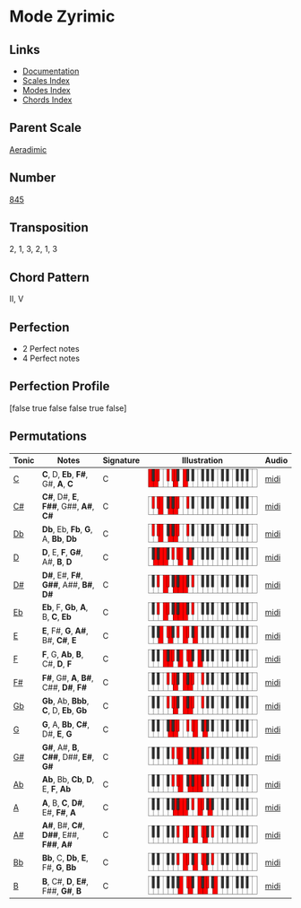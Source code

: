 # Mode Zyrimic

## Links

- [Documentation](README.md)
- [Scales Index](Scales.md)
- [Modes Index](Modes.md)
- [Chords Index](Chords.md)

## Parent Scale

[Aeradimic](ScaleAeradimic.md)

## Number

[845](https://ianring.com/musictheory/scales/845)

## Transposition

2, 1, 3, 2, 1, 3

## Chord Pattern

II, V

## Perfection

- 2 Perfect notes
- 4 Perfect notes

## Perfection Profile

[false true false false true false]

## Permutations

| Tonic | Notes | Signature | Illustration | Audio |
|-------|-------|-----------|--------------|-------|
| [C](ModeCNaturalZyrimic.md) | **C**, D, **Eb**, **F#**, G#, **A**, **C** | C | ![CNaturalZyrimic](ModeCNaturalZyrimic.png) | [midi](https://github.com/edipermadi/music/blob/main/docs/ModeCNaturalZyrimic.mid?raw=true) |
| [C#](ModeCSharpZyrimic.md) | **C#**, D#, **E**, **F##**, G##, **A#**, **C#** | C | ![CSharpZyrimic](ModeCSharpZyrimic.png) | [midi](https://github.com/edipermadi/music/blob/main/docs/ModeCSharpZyrimic.mid?raw=true) |
| [Db](ModeDFlatZyrimic.md) | **Db**, Eb, **Fb**, **G**, A, **Bb**, **Db** | C | ![DFlatZyrimic](ModeDFlatZyrimic.png) | [midi](https://github.com/edipermadi/music/blob/main/docs/ModeDFlatZyrimic.mid?raw=true) |
| [D](ModeDNaturalZyrimic.md) | **D**, E, **F**, **G#**, A#, **B**, **D** | C | ![DNaturalZyrimic](ModeDNaturalZyrimic.png) | [midi](https://github.com/edipermadi/music/blob/main/docs/ModeDNaturalZyrimic.mid?raw=true) |
| [D#](ModeDSharpZyrimic.md) | **D#**, E#, **F#**, **G##**, A##, **B#**, **D#** | C | ![DSharpZyrimic](ModeDSharpZyrimic.png) | [midi](https://github.com/edipermadi/music/blob/main/docs/ModeDSharpZyrimic.mid?raw=true) |
| [Eb](ModeEFlatZyrimic.md) | **Eb**, F, **Gb**, **A**, B, **C**, **Eb** | C | ![EFlatZyrimic](ModeEFlatZyrimic.png) | [midi](https://github.com/edipermadi/music/blob/main/docs/ModeEFlatZyrimic.mid?raw=true) |
| [E](ModeENaturalZyrimic.md) | **E**, F#, **G**, **A#**, B#, **C#**, **E** | C | ![ENaturalZyrimic](ModeENaturalZyrimic.png) | [midi](https://github.com/edipermadi/music/blob/main/docs/ModeENaturalZyrimic.mid?raw=true) |
| [F](ModeFNaturalZyrimic.md) | **F**, G, **Ab**, **B**, C#, **D**, **F** | C | ![FNaturalZyrimic](ModeFNaturalZyrimic.png) | [midi](https://github.com/edipermadi/music/blob/main/docs/ModeFNaturalZyrimic.mid?raw=true) |
| [F#](ModeFSharpZyrimic.md) | **F#**, G#, **A**, **B#**, C##, **D#**, **F#** | C | ![FSharpZyrimic](ModeFSharpZyrimic.png) | [midi](https://github.com/edipermadi/music/blob/main/docs/ModeFSharpZyrimic.mid?raw=true) |
| [Gb](ModeGFlatZyrimic.md) | **Gb**, Ab, **Bbb**, **C**, D, **Eb**, **Gb** | C | ![GFlatZyrimic](ModeGFlatZyrimic.png) | [midi](https://github.com/edipermadi/music/blob/main/docs/ModeGFlatZyrimic.mid?raw=true) |
| [G](ModeGNaturalZyrimic.md) | **G**, A, **Bb**, **C#**, D#, **E**, **G** | C | ![GNaturalZyrimic](ModeGNaturalZyrimic.png) | [midi](https://github.com/edipermadi/music/blob/main/docs/ModeGNaturalZyrimic.mid?raw=true) |
| [G#](ModeGSharpZyrimic.md) | **G#**, A#, **B**, **C##**, D##, **E#**, **G#** | C | ![GSharpZyrimic](ModeGSharpZyrimic.png) | [midi](https://github.com/edipermadi/music/blob/main/docs/ModeGSharpZyrimic.mid?raw=true) |
| [Ab](ModeAFlatZyrimic.md) | **Ab**, Bb, **Cb**, **D**, E, **F**, **Ab** | C | ![AFlatZyrimic](ModeAFlatZyrimic.png) | [midi](https://github.com/edipermadi/music/blob/main/docs/ModeAFlatZyrimic.mid?raw=true) |
| [A](ModeANaturalZyrimic.md) | **A**, B, **C**, **D#**, E#, **F#**, **A** | C | ![ANaturalZyrimic](ModeANaturalZyrimic.png) | [midi](https://github.com/edipermadi/music/blob/main/docs/ModeANaturalZyrimic.mid?raw=true) |
| [A#](ModeASharpZyrimic.md) | **A#**, B#, **C#**, **D##**, E##, **F##**, **A#** | C | ![ASharpZyrimic](ModeASharpZyrimic.png) | [midi](https://github.com/edipermadi/music/blob/main/docs/ModeASharpZyrimic.mid?raw=true) |
| [Bb](ModeBFlatZyrimic.md) | **Bb**, C, **Db**, **E**, F#, **G**, **Bb** | C | ![BFlatZyrimic](ModeBFlatZyrimic.png) | [midi](https://github.com/edipermadi/music/blob/main/docs/ModeBFlatZyrimic.mid?raw=true) |
| [B](ModeBNaturalZyrimic.md) | **B**, C#, **D**, **E#**, F##, **G#**, **B** | C | ![BNaturalZyrimic](ModeBNaturalZyrimic.png) | [midi](https://github.com/edipermadi/music/blob/main/docs/ModeBNaturalZyrimic.mid?raw=true) |
